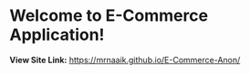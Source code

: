 # Welcome to E-Commerce Application!

**View Site Link:** https://mrnaaik.github.io/E-Commerce-Anon/
